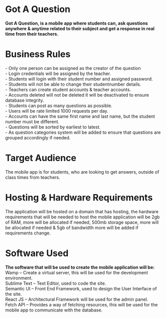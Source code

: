 # Got A Question

**Got A Question, is a mobile app where students can, ask questions anywhere & anytime related to their subject and get a response in real time from their teachers.**

<h1>Business Rules</h1>
- Only one person can be assigned as the creator of the question
<br>
-	Login credentials will be assigned by the teacher.
<br>
-	Students will login with their student number and assigned password.
<br>
-	Students will not be able to change their studentnumber details.
<br>
-	Teachers can create student accounts & teacher accounts.
<br>
-	Accounts deleted will not be deleted it will be deactivated to ensure database integrity.
<br>
-	Students can post as many questions as possible.
<br>
-	Users will be rate limited 1000 requests per day.
<br>
-	Accounts can have the same first name and last name, but the student number must be different.
<br>
-	Questions will be sorted by earliest to latest.
<br>
-	As question categories system will be added to ensure that questions are grouped accordingly if needed.

<h1>Target Audience</h1>
The mobile app is for students, who are looking to get answers, outside of class times from teachers.

<h1>Hosting & Hardware Requirements</h1>
The application will be hosted on a domain that has hosting, the hardware requirements that will be needed to host the mobile application will be 2gb of RAM, more will be allocated if needed, 500mb storage space, more will be allocated if needed & 5gb of bandwidth more will be added if requirements change.

<h1>Software Used</h1>

**The software that will be used to create the mobile application will be:**
Wamp – Create a virtual server, this will be used for the development environment.
<br>
Sublime Text – Text Editor, used to code the site.
<br>
Semantic UI – Front End Framework, used to design the User Interface of the site.
<br>
React JS – Architectural Framework will be used for the admin panel.
<br>
Fetch API – Provides a way of fetching resources, this will be used for the mobile app to communicate with the database.
<br>
